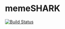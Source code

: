 # memeSHARK
[![Build Status](https://travis-ci.org/smartshark/memeSHARK.svg?branch=master)](https://travis-ci.org/smartshark/memeSHARK)
